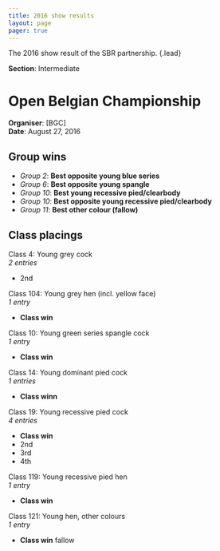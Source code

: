 ```yaml
---
title: 2016 show results
layout: page
pager: true
---
```


The 2016 show result of the SBR partnership.
{.lead}

**Section**: Intermediate

<!-- TODO - Should be generated from a json file.-->
# Open Belgian Championship
**Organiser**: [BGC]  
**Date**: August 27, 2016

## Group wins

- *Group 2*: **Best opposite young blue series**
- *Group 6*: **Best opposite young spangle**
- *Group 10*: **Best young recessive pied/clearbody**
- *Group 10*: **Best opposite young recessive pied/clearbody**
- *Group 11*: **Best other colour (fallow)**

## Class placings

Class 4: Young grey cock  
*2 entries*

- 2nd

Class 104: Young grey hen (incl. yellow face)  
*1 entry*

- **Class win**

Class 10: Young green series spangle cock  
*1 entry*

- **Class win**

Class 14: Young dominant pied cock  
*1 entries*

- **Class winn**

Class 19: Young recessive pied cock  
*4 entries*

- **Class win**
- 2nd
- 3rd
- 4th

Class 119: Young recessive pied hen  
*1 entry*

- **Class win**

Class 121: Young hen, other colours  
*1 entry*

- **Class win** fallow

